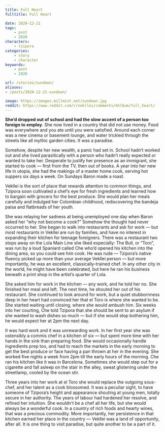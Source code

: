 ```yaml
---
title: Full Heart
fulltitle: Full Heart

date: 2020-12-21
tags:
    - post
    - 2020
characters:
    - tzipora
categories:
    - story
    - character
keywords:
    - post
    - 2020

url: /stories/sundown/
aliases:
- /posts/2020-12-21-sundown/

image: https://images.millmint.net/sundown.jpg
reddit: https://www.reddit.com/r/vekllei/comments/khl6um/full_heart/
---
```


**She’d dropped out of school and had the slow accent of a person too foreign to employ**. She now lived in a country that did not use money. Food was everywhere and you ate until you were satisfied. Around each corner was a new cinema or basement lounge, and water trickled through the streets like all mythic garden cities. It was a paradise.

Somehow, despite her new wealth, a panic had set in. School hadn’t worked out and she lived parasitically with a person who hadn’t really expected or wanted to take her. Desperate to justify her presence as an immigrant, she started to cook — first from the TV, then out of books. A year into her new life in utopia, she had the makings of a master home cook, serving hot suppers six days a week. On Sundays Baron made a roast.

Vekllei is the sort of place that rewards attention to common things, and Tzipora soon cultivated a chef’s eye for fresh ingredients and learned how to bargain with grocers for the best produce. She would plan her meals carefully and indulged her Colombian childhood, rediscovering the bandeja paisa and flatbreads of her youth.

She was relaying her sadness at being unemployed one day when Baron asked her “why not become a cook?” Somehow the thought had never occurred to her. She began to walk into restaurants and ask for work — but most restaurants in Vekllei are run by families, and have no interest in expanding their kitchen for teenage foreigners. There was a restaurant two stops away on the Lola Main Line she liked especially: The Bull, or “Toro”, was run by a loud Spaniard called Che who’d opened his kitchen into the dining area, so you could see him cook. He was rude — Tzipora’s native fluency picked up more than your average Vekllei person — but more importantly, he was an excellent, classically-trained chef. In any other city in the world, he might have been celebrated, but here he ran his business beneath a print shop in the artist’s quarter of Lola.

She asked him for work in the kitchen — any work, and he told her no. She finished her meal and left. The next time, he shouted her out of his restaurant. She continued to look around for work, but a quiet stubbornness deep in her heart had convinced her that el Toro is where she wanted to be. She started waiting until closing, where she would ambush him. Six weeks into her courting, Che told Tzipora that she should be sent to an asylum if she wanted to wash dishes so much — but if she would stop bothering him, he would expect her at 2pm the next day.

It was hard work and it was unrewarding work. In her first year she was ostensibly a commis chef in a kitchen of six — but spent more time with her hands in the sink than preparing food. She would occasionally handle ingredients prep too, and had to reach the markets in the early morning to get the best produce or face having a pan thrown at her in the evening. She worked five nights a week from 2pm till the early hours of the morning. Che ran his kitchen like it was in Barcelona. Sometimes she would step out for a cigarette and fall asleep on the stair in the alley, sweat glistening under the streetlamp, cooled by the ocean stir.

Three years into her work at el Toro she would replace the outgoing sous-chef, and her talent as a cook blossomed. It was a peculiar sight, to have someone of Tzipora’s height and appearance shouting at young men, totally secure in her authority. The years of labour had hardened her resolve, and refined her intuition. She wouldn’t be a chef all her life, but she would always be a wonderful cook. In a country of rich foods and hearty wines, that was a precious commodity. More importantly, her persistence in that kitchen earned her place in the country — Vekllei was a land of opportunity, after all. It is one thing to visit paradise, but quite another to be a part of it.
